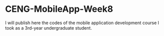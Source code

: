 # CENG-MobileApp-Week8
I will publish here the codes of the mobile application development course I took as a 3rd-year undergraduate student.
    
